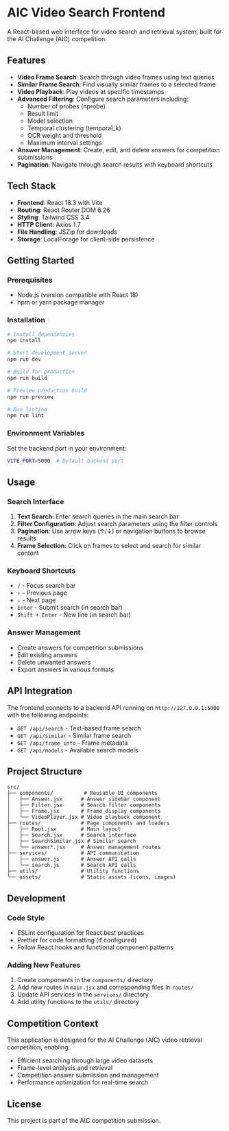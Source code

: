 # AIC Video Search Frontend

A React-based web interface for video search and retrieval system, built for the AI Challenge (AIC) competition.

## Features

- **Video Frame Search**: Search through video frames using text queries
- **Similar Frame Search**: Find visually similar frames to a selected frame
- **Video Playback**: Play videos at specific timestamps
- **Advanced Filtering**: Configure search parameters including:
  - Number of probes (nprobe)
  - Result limit
  - Model selection
  - Temporal clustering (temporal_k)
  - OCR weight and threshold
  - Maximum interval settings
- **Answer Management**: Create, edit, and delete answers for competition submissions
- **Pagination**: Navigate through search results with keyboard shortcuts

## Tech Stack

- **Frontend**: React 18.3 with Vite
- **Routing**: React Router DOM 6.26
- **Styling**: Tailwind CSS 3.4
- **HTTP Client**: Axios 1.7
- **File Handling**: JSZip for downloads
- **Storage**: LocalForage for client-side persistence

## Getting Started

### Prerequisites

- Node.js (version compatible with React 18)
- npm or yarn package manager

### Installation

```bash
# Install dependencies
npm install

# Start development server
npm run dev

# Build for production
npm run build

# Preview production build
npm run preview

# Run linting
npm run lint
```

### Environment Variables

Set the backend port in your environment:

```bash
VITE_PORT=5000  # Default backend port
```

## Usage

### Search Interface

1. **Text Search**: Enter search queries in the main search bar
2. **Filter Configuration**: Adjust search parameters using the filter controls
3. **Pagination**: Use arrow keys (↑/↓) or navigation buttons to browse results
4. **Frame Selection**: Click on frames to select and search for similar content

### Keyboard Shortcuts

- `/` - Focus search bar
- `↑` - Previous page
- `↓` - Next page
- `Enter` - Submit search (in search bar)
- `Shift + Enter` - New line (in search bar)

### Answer Management

- Create answers for competition submissions
- Edit existing answers
- Delete unwanted answers
- Export answers in various formats

## API Integration

The frontend connects to a backend API running on `http://127.0.0.1:5000` with the following endpoints:

- `GET /api/search` - Text-based frame search
- `GET /api/similar` - Similar frame search
- `GET /api/frame_info` - Frame metadata
- `GET /api/models` - Available search models

## Project Structure

```
src/
├── components/          # Reusable UI components
│   ├── Answer.jsx      # Answer sidebar component
│   ├── Filter.jsx      # Search filter components
│   ├── Frame.jsx       # Frame display components
│   └── VideoPlayer.jsx # Video playback component
├── routes/             # Page components and loaders
│   ├── Root.jsx        # Main layout
│   ├── Search.jsx      # Search interface
│   ├── SearchSimilar.jsx # Similar search
│   └── answer*.jsx     # Answer management routes
├── services/           # API communication
│   ├── answer.js       # Answer API calls
│   └── search.js       # Search API calls
├── utils/              # Utility functions
└── assets/             # Static assets (icons, images)
```

## Development

### Code Style

- ESLint configuration for React best practices
- Prettier for code formatting (if configured)
- Follow React hooks and functional component patterns

### Adding New Features

1. Create components in the `components/` directory
2. Add new routes in `main.jsx` and corresponding files in `routes/`
3. Update API services in the `services/` directory
4. Add utility functions to the `utils/` directory

## Competition Context

This application is designed for the AI Challenge (AIC) video retrieval competition, enabling:

- Efficient searching through large video datasets
- Frame-level analysis and retrieval
- Competition answer submission and management
- Performance optimization for real-time search

## License

This project is part of the AIC competition submission.